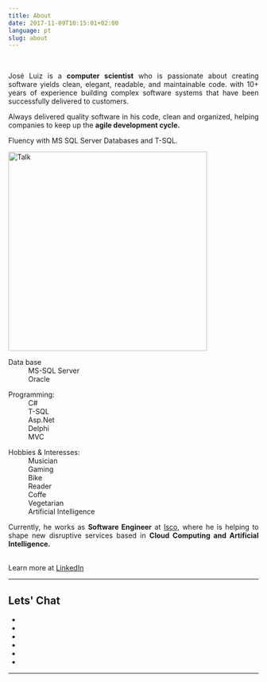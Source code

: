 ```yaml
---
title: About
date: 2017-11-09T10:15:01+02:00
language: pt
slug: about
--- 
```


<br>



<p class="aboutme" align="justify">
  José Luiz is a
  <b>computer scientist</b> who is passionate about creating software yields clean, elegant, readable, and maintainable code. with 10+ years of experience building complex software systems that have been successfully delivered to customers.</p>

<p class="aboutme"  align="justify">
Always delivered quality software in his code, clean and organized, helping companies to keep up the <b>agile development cycle.</b>
</p>

<p class="aboutme"  align="justify">
 Fluency with MS SQL Server Databases and T-SQL.
</p>


<div class="row">
  <div class="col-4 mr-auto">
    <img class="img-fluid mt-3" src="/images/me.png" alt="Talk" width="400">
  </div>
  <div class="col-8">
    <div class="skills mt-3">
      <dl>
        <dt>Data base</dt>
        <dd>MS-SQL Server</dd>
        <dd>Oracle</dd>
      </dl>
      <dl>
        <dt>Programming:</dt>
        <dd>C#</dd>
        <dd>T-SQL</dd>
        <dd>Asp.Net</dd>
        <dd>Delphi</dd>
        <dd>MVC</dd>
      </dl>
      <dl>
        <dt>Hobbies &amp; Interesses:</dt>
        <dd>Musician</dd>
        <dd>Gaming</dd>
        <dd>Bike</dd>
        <dd>Reader</dd>
        <dd>Coffe</dd>
        <dd>Vegetarian</dd>
        <dd>Artificial Intelligence</dd>
      </dl>
    </div>



  </div>
</div>

<p align="justify">
  Currently, he works as
  <b>Software Engineer</b> at
  <a href="http://www.iscosistemas.com/" target="_blank">Isco</a>, where he is helping to shape new disruptive services based in
  <b>Cloud Computing and Artificial Intelligence.</b>
  
</p>



<p align="justify">
 <br>
  Learn more at
  <a href="https://www.linkedin.com/in/joseluizsborges/" target="_blank">LinkedIn </a>
</p>
</div>
<HR>

## Lets' Chat

<ul class="list-inline list-social-icons mb-0">
<li class="list-inline-item">
    <a href="https://twitter.com/joseluizsborges">
    <span class="fa-stack fa-lg">
        <i class="fa fa-circle fa-stack-2x"></i>
        <i class="fa fa-twitter fa-stack-1x fa-inverse"></i>
    </span>
    </a>
</li>
<li class="list-inline-item">
    <a href="https://www.instagram.com/joseluizsborges/">
    <span class="fa-stack fa-lg">
        <i class="fa fa-circle fa-stack-2x"></i>
        <i class="fa fa-instagram fa-stack-1x fa-inverse"></i>
    </span>
    </a>
</li>
<li class="list-inline-item">
    <a href="https://www.linkedin.com/in/jls-borges/">
    <span class="fa-stack fa-lg">
        <i class="fa fa-circle fa-stack-2x"></i>
        <i class="fa fa-linkedin fa-stack-1x fa-inverse"></i>
    </span>
    </a>
</li>
<li class="list-inline-item">
    <a href="https://github.com/shpsyte">
    <span class="fa-stack fa-lg">
        <i class="fa fa-circle fa-stack-2x"></i>
        <i class="fa fa-github fa-stack-1x fa-inverse"></i>
    </span>
    </a>
</li>
<li class="list-inline-item">
    <a href="https://www.youtube.com/channel/UCWvI2zvMqYQZFff1x66CGBw?view_as=subscriber">
    <span class="fa-stack fa-lg">
        <i class="fa fa-circle fa-stack-2x"></i>
        <i class="fa fa-youtube fa-stack-1x fa-inverse"></i>
    </span>
    </a>
</li>
<li class="list-inline-item">
    <a href="mailto:joseluiz@joseluiz.net">
    <span class="fa-stack fa-lg">
        <i class="fa fa-circle fa-stack-2x"></i>
        <i class="fa fa-envelope fa-stack-1x fa-inverse"></i>
    </span>
    </a>
</li>

</ul>



<hr>